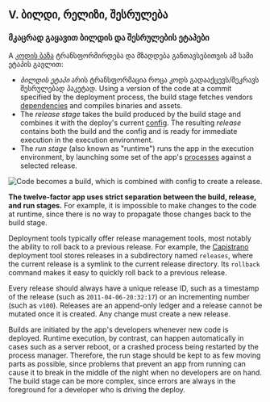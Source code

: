 ## V. ბილდი, რელიზი, შესრულება
### მკაცრად გაყავით ბილდის და შესრულების ეტაპები

A [კოდის ბაზა](./codebase) ტრანსფორმირდება და მზადდება განთავსებითვის ამ სამი ეტაპის გავლით:

* *ბილდის ეტაპი* არის ტრანსფორმაცია როცა კოდს გადააქცევს/შეკრავს შესრულებად პაკეტად.  Using a version of the code at a commit specified by the deployment process, the build stage fetches vendors [dependencies](./dependencies) and compiles binaries and assets.
* The *release stage* takes the build produced by the build stage and combines it with the deploy's current [config](./config).  The resulting *release* contains both the build and the config and is ready for immediate execution in the execution environment.
* The *run stage* (also known as "runtime") runs the app in the execution environment, by launching some set of the app's [processes](./processes) against a selected release.

![Code becomes a build, which is combined with config to create a release.](/images/release.png)

**The twelve-factor app uses strict separation between the build, release, and run stages.**  For example, it is impossible to make changes to the code at runtime, since there is no way to propagate those changes back to the build stage.

Deployment tools typically offer release management tools, most notably the ability to roll back to a previous release.  For example, the [Capistrano](https://github.com/capistrano/capistrano/wiki) deployment tool stores releases in a subdirectory named `releases`, where the current release is a symlink to the current release directory.  Its `rollback` command makes it easy to quickly roll back to a previous release.

Every release should always have a unique release ID, such as a timestamp of the release (such as `2011-04-06-20:32:17`) or an incrementing number (such as `v100`).  Releases are an append-only ledger and a release cannot be mutated once it is created.  Any change must create a new release.

Builds are initiated by the app's developers whenever new code is deployed.  Runtime execution, by contrast, can happen automatically in cases such as a server reboot, or a crashed process being restarted by the process manager.  Therefore, the run stage should be kept to as few moving parts as possible, since problems that prevent an app from running can cause it to break in the middle of the night when no developers are on hand.  The build stage can be more complex, since errors are always in the foreground for a developer who is driving the deploy.

